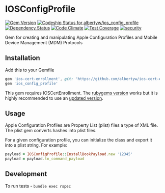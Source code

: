 # IOSConfigProfile

[![Gem Version](https://badge.fury.io/rb/ios_config_profile.svg)](https://badge.fury.io/rb/ios_config_profile)
[ ![Codeship Status for albertyw/ios_config_profile](https://app.codeship.com/projects/a5ec4690-8de5-0135-0e5e-0237abf0d3c1/status?branch=master)](https://app.codeship.com/projects/249725)
[![Dependency Status](https://img.shields.io/librariesio/release/rubygems/ios_config_profile.svg)](https://libraries.io/rubygems/ios_config_profile)
[![Code Climate](https://codeclimate.com/github/albertyw/ios_config_profile/badges/gpa.svg)](https://codeclimate.com/github/albertyw/ios_config_profile)
[![Test Coverage](https://codeclimate.com/github/albertyw/ios_config_profile/badges/coverage.svg)](https://codeclimate.com/github/albertyw/ios_config_profile/coverage)
[![security](https://hakiri.io/github/albertyw/ios_config_profile/master.svg)](https://hakiri.io/github/albertyw/ios_config_profile/master)

Gem for creating and manipulating Apple Configuration Profiles and Mobile
Device Management (MDM) Protocols

## Installation

Add this to your Gemfile

```ruby
gem 'ios-cert-enrollment', git: 'https://github.com/albertyw/ios-cert-enrollment'
gem 'ios_config_profile'
```

This gem requires IOSCertEnrollment.  The [rubygems version](https://rubygems.org/gems/ios-cert-enrollment) works
but it is highly recommended to use an [updated version](https://github.com/albertyw/ios-cert-enrollment).

## Usage

Apple Configuration Profiles are Property List (plist) files a type of XML file.
The plist gem converts hashes into plist files.

For a given configuration profile, you can initialize the class and export it
into a plist string.  For example:

```ruby
payload = IOSConfigProfile::InstallBookPayload.new '12345'
payload = payload.to_command_payload
```

## Development

To run tests - `bundle exec rspec`
